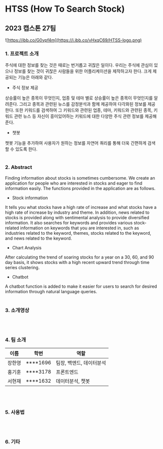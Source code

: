 # HTSS (How To Search Stock)

## 2023 캡스톤 27팀

![https://ibb.co/G0vpf4m](https://i.ibb.co/vHxqC69/HTSS-logo.png)

### 1. 프로젝트 소개

주식에 대한 정보를 찾는 것은 때로는 번거롭고 귀찮은 일이다. 우리는 주식에 관심이 있으나 정보를 찾는 것이 귀찮은 사람들을 위한 어플리케이션을 제작하고자 한다. 크게 제공되는 기능은 아래와 같다.

- 주식 정보 제공

상승률이 높은 종목이 무엇인지, 업종 및 테마 별로 상승률이 높은 종목이 무엇인지를 알려준다. 그리고 종목과 관련된 뉴스를 감정분석과 함께 제공하여 다각화된 정보를 제공한다. 또한 키워드를 검색하여 그 키워드와 관련된 업종, 테마, 키워드와 관련된 종목, 키워드 관련 뉴스 등 자신이 흥미있어하는 키워드에 대한 다양한 주식 관련 정보를 제공해준다.  

- 챗봇

챗봇 기능을 추가하여 사용자가 원하는 정보를 자연어 쿼리를 통해 더욱 간편하게 검색할 수 있도록 한다.
<br><br>
### 2. Abstract

Finding information about stocks is sometimes cumbersome. We create an application for people who are interested in stocks and eager to find information easily. The functions provided in the application are as follows.

- Stock information

It tells you what stocks have a high rate of increase and what stocks have a high rate of increase by industry and theme. In addition, news related to stocks is provided along with sentimental analysis to provide diversified information. It also searches for keywords and provides various stock-related information on keywords that you are interested in, such as industries related to the keyword, themes, stocks related to the keyword, and news related to the keyword.

- Chart Analysis

After calculating the trend of soaring stocks for a year on a 30, 60, and 90 day basis, it shows stocks with a high recent upward trend through time series clustering.

- Chatbot

A chatbot function is added to make it easier for users to search for desired information through natural language queries.
<br><br>
### 3. 소개영상
<br><br>
### 4. 팀 소개

| 이름 | 학번 | 역할 |
| --- | --- | --- |
| 장한영 | ****1696 | 팀장, 백엔드, 데이터분석 |
| 홍기훈 | ****3178 | 프론트엔드  |
| 서현재 | ****1632 | 데이터분석, 챗봇 |

<br><br>
### 5. 사용법
<br><br>
### 6. 기타
